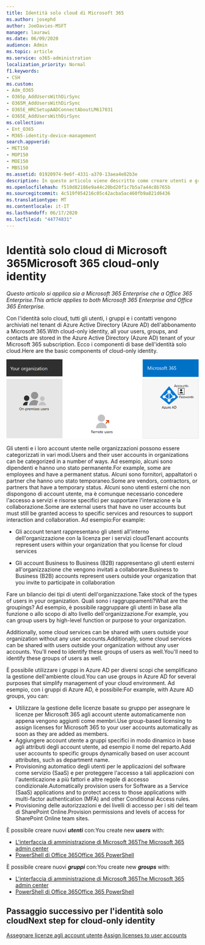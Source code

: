 ```yaml
---
title: Identità solo cloud di Microsoft 365
ms.author: josephd
author: JoeDavies-MSFT
manager: laurawi
ms.date: 06/09/2020
audience: Admin
ms.topic: article
ms.service: o365-administration
localization_priority: Normal
f1.keywords:
- CSH
ms.custom:
- Adm_O365
- O365p_AddUsersWithDirSync
- O365M_AddUsersWithDirSync
- O365E_HRCSetupAADConnectAboutLM617031
- O365E_AddUsersWithDirSync
ms.collection:
- Ent_O365
- M365-identity-device-management
search.appverid:
- MET150
- MOP150
- MOE150
- MBS150
ms.assetid: 01920974-9e6f-4331-a370-13aea4e82b3e
description: In questo articolo viene descritto come creare utenti e gruppi quando la sottoscrizione Microsoft 365 utilizza l'identità solo cloud.
ms.openlocfilehash: f510d82186e9a44c20bd20f1c7b5a7a44c8b765b
ms.sourcegitcommit: 4c519f054216c05c42acba5ac460fb9a821d6436
ms.translationtype: MT
ms.contentlocale: it-IT
ms.lasthandoff: 06/17/2020
ms.locfileid: "44774831"
---
```

# <a name="microsoft-365-cloud-only-identity"></a><span data-ttu-id="1e053-103">Identità solo cloud di Microsoft 365</span><span class="sxs-lookup"><span data-stu-id="1e053-103">Microsoft 365 cloud-only identity</span></span>

<span data-ttu-id="1e053-104">*Questo articolo si applica sia a Microsoft 365 Enterprise che a Office 365 Enterprise.*</span><span class="sxs-lookup"><span data-stu-id="1e053-104">*This article applies to both Microsoft 365 Enterprise and Office 365 Enterprise.*</span></span>

<span data-ttu-id="1e053-105">Con l'identità solo cloud, tutti gli utenti, i gruppi e i contatti vengono archiviati nel tenant di Azure Active Directory (Azure AD) dell'abbonamento a Microsoft 365.</span><span class="sxs-lookup"><span data-stu-id="1e053-105">With cloud-only identity, all your users, groups, and contacts are stored in the Azure Active Directory (Azure AD) tenant of your Microsoft 365 subscription.</span></span> <span data-ttu-id="1e053-106">Ecco i componenti di base dell'identità solo cloud.</span><span class="sxs-lookup"><span data-stu-id="1e053-106">Here are the basic components of cloud-only identity.</span></span>
 
![I componenti di base dell'identità solo cloud](./media/about-office-365-identity/cloud-only-identity.png)

<span data-ttu-id="1e053-108">Gli utenti e i loro account utente nelle organizzazioni possono essere categorizzati in vari modi.</span><span class="sxs-lookup"><span data-stu-id="1e053-108">Users and their user accounts in organizations can be categorized in a number of ways.</span></span> <span data-ttu-id="1e053-109">Ad esempio, alcuni sono dipendenti e hanno uno stato permanente.</span><span class="sxs-lookup"><span data-stu-id="1e053-109">For example, some are employees and have a permanent status.</span></span> <span data-ttu-id="1e053-110">Alcuni sono fornitori, appaltatori o partner che hanno uno stato temporaneo.</span><span class="sxs-lookup"><span data-stu-id="1e053-110">Some are vendors, contractors, or partners that have a temporary status.</span></span> <span data-ttu-id="1e053-111">Alcuni sono utenti esterni che non dispongono di account utente, ma è comunque necessario concedere l'accesso a servizi e risorse specifici per supportare l'interazione e la collaborazione.</span><span class="sxs-lookup"><span data-stu-id="1e053-111">Some are external users that have no user accounts but must still be granted access to specific services and resources to support interaction and collaboration.</span></span> <span data-ttu-id="1e053-112">Ad esempio:</span><span class="sxs-lookup"><span data-stu-id="1e053-112">For example:</span></span>

- <span data-ttu-id="1e053-113">Gli account tenant rappresentano gli utenti all'interno dell'organizzazione con la licenza per i servizi cloud</span><span class="sxs-lookup"><span data-stu-id="1e053-113">Tenant accounts represent users within your organization that you license for cloud services</span></span>

- <span data-ttu-id="1e053-114">Gli account Business to Business (B2B) rappresentano gli utenti esterni all'organizzazione che vengono invitati a collaborare.</span><span class="sxs-lookup"><span data-stu-id="1e053-114">Business to Business (B2B) accounts represent users outside your organization that you invite to participate in collaboration</span></span>

<span data-ttu-id="1e053-115">Fare un bilancio dei tipi di utenti dell'organizzazione.</span><span class="sxs-lookup"><span data-stu-id="1e053-115">Take stock of the types of users in your organization.</span></span> <span data-ttu-id="1e053-116">Quali sono i raggruppamenti?</span><span class="sxs-lookup"><span data-stu-id="1e053-116">What are the groupings?</span></span> <span data-ttu-id="1e053-117">Ad esempio, è possibile raggruppare gli utenti in base alla funzione o allo scopo di alto livello dell'organizzazione.</span><span class="sxs-lookup"><span data-stu-id="1e053-117">For example, you can group users by high-level function or purpose to your organization.</span></span>

<span data-ttu-id="1e053-118">Additionally, some cloud services can be shared with users outside your organization without any user accounts.</span><span class="sxs-lookup"><span data-stu-id="1e053-118">Additionally, some cloud services can be shared with users outside your organization without any user accounts.</span></span> <span data-ttu-id="1e053-119">You'll need to identify these groups of users as well.</span><span class="sxs-lookup"><span data-stu-id="1e053-119">You'll need to identify these groups of users as well.</span></span>

<span data-ttu-id="1e053-120">È possibile utilizzare i gruppi in Azure AD per diversi scopi che semplificano la gestione dell'ambiente cloud.</span><span class="sxs-lookup"><span data-stu-id="1e053-120">You can use groups in Azure AD for several purposes that simplify management of your cloud environment.</span></span> <span data-ttu-id="1e053-121">Ad esempio, con i gruppi di Azure AD, è possibile:</span><span class="sxs-lookup"><span data-stu-id="1e053-121">For example, with Azure AD groups, you can:</span></span>

- <span data-ttu-id="1e053-122">Utilizzare la gestione delle licenze basate su gruppo per assegnare le licenze per Microsoft 365 agli account utente automaticamente non appena vengono aggiunti come membri.</span><span class="sxs-lookup"><span data-stu-id="1e053-122">Use group-based licensing to assign licenses for Microsoft 365 to your user accounts automatically as soon as they are added as members.</span></span>
- <span data-ttu-id="1e053-123">Aggiungere account utente a gruppi specifici in modo dinamico in base agli attributi degli account utente, ad esempio il nome del reparto.</span><span class="sxs-lookup"><span data-stu-id="1e053-123">Add user accounts to specific groups dynamically based on user account attributes, such as department name.</span></span>
- <span data-ttu-id="1e053-124">Provisioning automatico degli utenti per le applicazioni del software come servizio (SaaS) e per proteggere l'accesso a tali applicazioni con l'autenticazione a più fattori e altre regole di accesso condizionale.</span><span class="sxs-lookup"><span data-stu-id="1e053-124">Automatically provision users for Software as a Service (SaaS) applications and to protect access to those applications with multi-factor authentication (MFA) and other Conditional Access rules.</span></span>
- <span data-ttu-id="1e053-125">Provisioning delle autorizzazioni e dei livelli di accesso per i siti del team di SharePoint Online.</span><span class="sxs-lookup"><span data-stu-id="1e053-125">Provision permissions and levels of access for SharePoint Online team sites.</span></span>

<span data-ttu-id="1e053-126">È possibile creare nuovi ***utenti*** con:</span><span class="sxs-lookup"><span data-stu-id="1e053-126">You create new ***users*** with:</span></span>

- [<span data-ttu-id="1e053-127">L'interfaccia di amministrazione di Microsoft 365</span><span class="sxs-lookup"><span data-stu-id="1e053-127">The Microsoft 365 admin center</span></span>](https://docs.microsoft.com/office365/admin/add-users/add-users)
- [<span data-ttu-id="1e053-128">PowerShell di Office 365</span><span class="sxs-lookup"><span data-stu-id="1e053-128">Office 365 PowerShell</span></span>](https://docs.microsoft.com/office365/enterprise/powershell/create-user-accounts-with-office-365-powershell)

<span data-ttu-id="1e053-129">È possibile creare nuovi ***gruppi*** con:</span><span class="sxs-lookup"><span data-stu-id="1e053-129">You create new ***groups*** with:</span></span>

- [<span data-ttu-id="1e053-130">L'interfaccia di amministrazione di Microsoft 365</span><span class="sxs-lookup"><span data-stu-id="1e053-130">The Microsoft 365 admin center</span></span>](https://docs.microsoft.com/office365/admin/create-groups/create-groups)
- [<span data-ttu-id="1e053-131">PowerShell di Office 365</span><span class="sxs-lookup"><span data-stu-id="1e053-131">Office 365 PowerShell</span></span>](https://docs.microsoft.com/office365/enterprise/powershell/manage-office-365-groups-with-powershell)


## <a name="next-step-for-cloud-only-identity"></a><span data-ttu-id="1e053-132">Passaggio successivo per l'identità solo cloud</span><span class="sxs-lookup"><span data-stu-id="1e053-132">Next step for cloud-only identity</span></span>

<span data-ttu-id="1e053-133">[Assegnare licenze agli account utente](assign-licenses-to-user-accounts.md).</span><span class="sxs-lookup"><span data-stu-id="1e053-133">[Assign licenses to user accounts](assign-licenses-to-user-accounts.md)</span></span>
